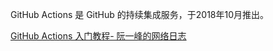 GitHub Actions 是 GitHub 的持续集成服务，于2018年10月推出。


 [GitHub Actions 入门教程- 阮一峰的网络日志](https://www.ruanyifeng.com/blog/2019/09/getting-started-with-github-actions.html)


